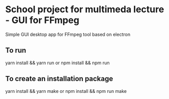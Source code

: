 # School project for multimeda lecture - GUI for FFmpeg

Simple GUI desktop app for FFmpeg tool based on electron
## To run
yarn install && yarn run
or
npm install && npm run

## To create an installation package
yarn install && yarn make
or
npm install && npm run make